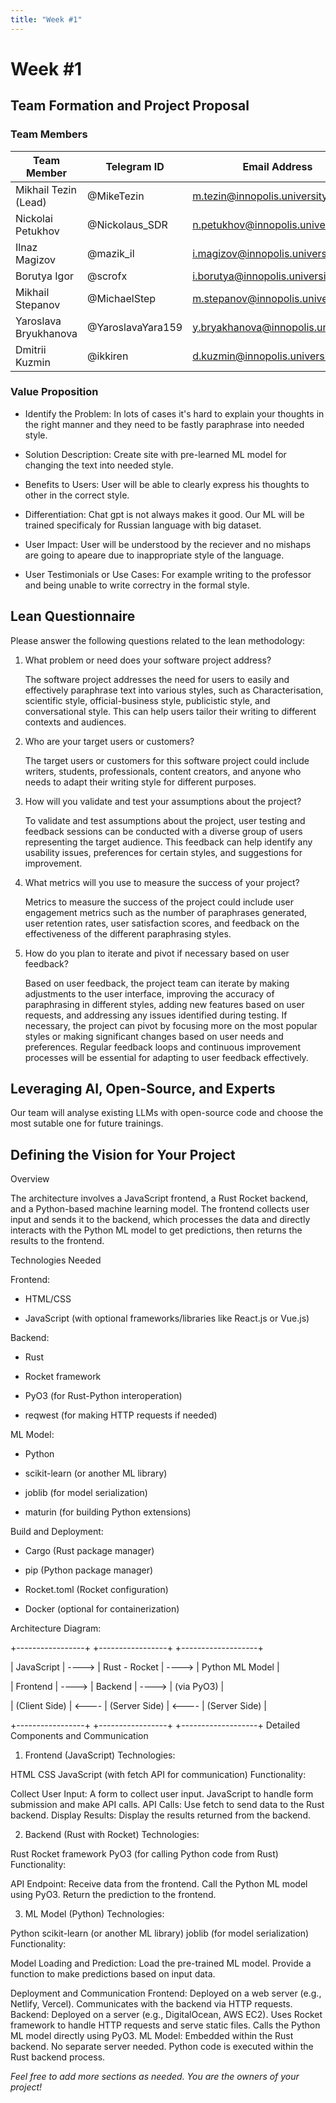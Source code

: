 ```yaml
---
title: "Week #1"
---
```


# Week #1

## **Team Formation and Project Proposal**

### **Team Members**

| Team Member              | Telegram ID       | Email Address                      |
|--------------------------|-------------------|------------------------------------|
| Mikhail Tezin (Lead)     | @MikeTezin        | m.tezin@innopolis.university       |
| Nickolai Petukhov        | @Nickolaus_SDR    | n.petukhov@innopolis.university    |
| Ilnaz Magizov            | @mazik_il         | i.magizov@innopolis.university     |
| Borutya Igor             | @scrofx           | i.borutya@innopolis.university     |
| Mikhail Stepanov         | @MichaelStep      | m.stepanov@innopolis.university    |
| Yaroslava Bryukhanova    | @YaroslavaYara159 | y.bryakhanova@innopolis.university |
| Dmitrii Kuzmin           | @ikkiren          | d.kuzmin@innopolis.university      |

### **Value Proposition**

- Identify the Problem:
In lots of cases it's hard to explain your thoughts in the right manner and they need to be fastly paraphrase into needed style. 

- Solution Description:
Create site with pre-learned ML model for changing the text into needed style.

- Benefits to Users:
User will be able to clearly express his thoughts to other in the correct style.

- Differentiation:
Chat gpt is not always makes it good. Our ML will be trained specificaly for Russian language with big dataset.

- User Impact:
User will be understood by the reciever and no mishaps are going to apeare due to inappropriate style of the language.

- User Testimonials or Use Cases:
For example writing to the professor and being unable to write correctry in the formal style.

## **Lean Questionnaire**

Please answer the following questions related to the lean methodology:

1. What problem or need does your software project address? 

   The software project addresses the need for users to easily and effectively paraphrase text into various styles, such as Characterisation, scientific style, official-business style, publicistic style, and conversational style. This can help users tailor their writing to different contexts and audiences.

2. Who are your target users or customers?

   The target users or customers for this software project could include writers, students, professionals, content creators, and anyone who needs to adapt their writing style for different purposes.

3. How will you validate and test your assumptions about the project?

   To validate and test assumptions about the project, user testing and feedback sessions can be conducted with a diverse group of users representing the target audience. This feedback can help identify any usability issues, preferences for certain styles, and suggestions for improvement.

4. What metrics will you use to measure the success of your project?

   Metrics to measure the success of the project could include user engagement metrics such as the number of paraphrases generated, user retention rates, user satisfaction scores, and feedback on the effectiveness of the different paraphrasing styles.

5. How do you plan to iterate and pivot if necessary based on user feedback?

   Based on user feedback, the project team can iterate by making adjustments to the user interface, improving the accuracy of paraphrasing in different styles, adding new features based on user requests, and addressing any issues identified during testing. If necessary, the project can pivot by focusing more on the most popular styles or making significant changes based on user needs and preferences. Regular feedback loops and continuous improvement processes will be essential for adapting to user feedback effectively.

## **Leveraging AI, Open-Source, and Experts**

Our team will analyse existing LLMs with open-source code and choose the most sutable one for future trainings.

## **Defining the Vision for Your Project**

Overview

The architecture involves a JavaScript frontend, a Rust Rocket backend, and a Python-based machine learning model. The frontend collects user input and sends it to the backend, which processes the data and directly interacts with the Python ML model to get predictions, then returns the results to the frontend.

Technologies Needed

Frontend:

- HTML/CSS

- JavaScript (with optional frameworks/libraries like React.js or Vue.js)

Backend:

- Rust

- Rocket framework

- PyO3 (for Rust-Python interoperation)

- reqwest (for making HTTP requests if needed)

ML Model:

- Python

- scikit-learn (or another ML library)

- joblib (for model serialization)

- maturin (for building Python extensions)

Build and Deployment:

- Cargo (Rust package manager)

- pip (Python package manager)

- Rocket.toml (Rocket configuration)

- Docker (optional for containerization)

Architecture Diagram:

+-----------------+          +-----------------+          +-------------------+

|  JavaScript     |  ---->   |  Rust - Rocket  |  ---->   |  Python ML Model  |

|  Frontend       |  ---->   |  Backend        |  ---->   |  (via PyO3)       |

|  (Client Side)  |  <----   |  (Server Side)  |  <----   |  (Server Side)    |

+-----------------+          +-----------------+          +-------------------+
Detailed Components and Communication
1. Frontend (JavaScript)
Technologies:

HTML
CSS
JavaScript (with fetch API for communication)
Functionality:

Collect User Input:
A form to collect user input.
JavaScript to handle form submission and make API calls.
API Calls:
Use fetch to send data to the Rust backend.
Display Results:
Display the results returned from the backend.

2. Backend (Rust with Rocket)
Technologies:

Rust
Rocket framework
PyO3 (for calling Python code from Rust)
Functionality:

API Endpoint:
Receive data from the frontend.
Call the Python ML model using PyO3.
Return the prediction to the frontend.

3. ML Model (Python)
Technologies:

Python
scikit-learn (or another ML library)
joblib (for model serialization)
Functionality:

Model Loading and Prediction:
Load the pre-trained ML model.
Provide a function to make predictions based on input data.

Deployment and Communication
Frontend:
Deployed on a web server (e.g., Netlify, Vercel).
Communicates with the backend via HTTP requests.
Backend:
Deployed on a server (e.g., DigitalOcean, AWS EC2).
Uses Rocket framework to handle HTTP requests and serve static files.
Calls the Python ML model directly using PyO3.
ML Model:
Embedded within the Rust backend.
No separate server needed.
Python code is executed within the Rust backend process.

*Feel free to add more sections as needed. You are the owners of your project!*
